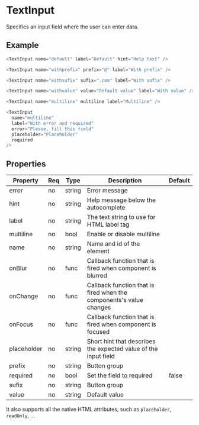 # TextInput
Specifies an input field where the user can enter data.

## Example

```javascript
<TextInput name="default" label="Default" hint="Help text" />

<TextInput name="withprefix" prefix="@" label="With prefix" />

<TextInput name="withsufix" sufix=".com" label="With sufix" />

<TextInput name="withvalue" value="Default value" label="With value" />

<TextInput name="multiline" multiline label="Multiline" />

<TextInput
  name="multiline"
  label="With error and required"
  error="Please, fill this field"
  placeholder="Placeholder"
  required
/>
```

## Properties

| Property         | Req   | Type       | Description                                                         | Default   |
| ---------------- | ----- | ---------- | ------------------------------------------------------------------- | --------- |
| error            | no    | string     | Error message                                                       |           |
| hint             | no    | string     | Help message below the autocomplete                                 |           |
| label            | no    | string     | The text string to use for HTML label tag                           |           |
| multiline        | no    | bool       | Enable or disable multiline                                         |           |
| name             | no    | string     | Name and id of the element                                          |           |
| onBlur           | no    | func       | Callback function that is fired when component is blurred           |           |
| onChange         | no    | func       | Callback function that is fired when the components's value changes |           |
| onFocus          | no    | func       | Callback function that is fired when component is focused           |           |
| placeholder      | no    | string     | Short hint that describes the expected value of the input field     |           |
| prefix           | no    | string     | Button group                                                        |           |
| required         | no    | bool       | Set the field to required                                           | false     |
| sufix            | no    | string     | Button group                                                        |           |
| value            | no    | string     | Default value                                                       |           |

It also supports all the native HTML attributes, such as `placeholder`, `readOnly`, ...
